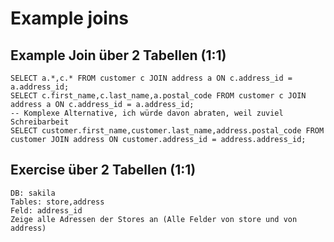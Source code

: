 # Example joins 

## Example Join über 2 Tabellen (1:1) 

```
SELECT a.*,c.* FROM customer c JOIN address a ON c.address_id = a.address_id; 
SELECT c.first_name,c.last_name,a.postal_code FROM customer c JOIN address a ON c.address_id = a.address_id; 
-- Komplexe Alternative, ich würde davon abraten, weil zuviel Schreibarbeit 
SELECT customer.first_name,customer.last_name,address.postal_code FROM customer JOIN address ON customer.address_id = address.address_id; 

```
## Exercise über 2 Tabellen (1:1) 

```
DB: sakila
Tables: store,address  
Feld: address_id 
Zeige alle Adressen der Stores an (Alle Felder von store und von address)


```
